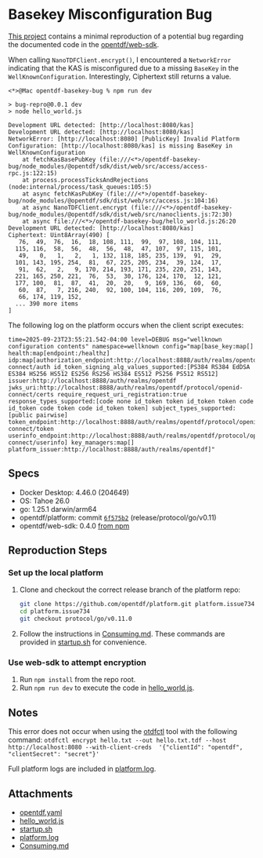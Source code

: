 # Basekey Misconfiguration Bug

[This project](https://github.com/nibsbin/opentdf-basekey-bug) contains a minimal reproduction of a potential bug regarding the documented code in the [opentdf/web-sdk](https://github.com/opentdf/web-sdk/blob/49798854abf0663b2c29848adc2ca3cba3eddf67/README.md).

When calling `NanoTDFClient.encrypt()`, I encountered a `NetworkError` indicating that the KAS is misconfigured due to a missing `BaseKey` in the `WellKnownConfiguration`. Interestingly, Ciphertext still returns a value.

```log
<*>@Mac opentdf-basekey-bug % npm run dev

> bug-repro@0.0.1 dev
> node hello_world.js

Development URL detected: [http://localhost:8080/kas]
Development URL detected: [http://localhost:8080/kas]
NetworkError: [http://localhost:8080] [PublicKey] Invalid Platform Configuration: [http://localhost:8080/kas] is missing BaseKey in WellKnownConfiguration
    at fetchKasBasePubKey (file:///<*>/opentdf-basekey-bug/node_modules/@opentdf/sdk/dist/web/src/access/access-rpc.js:122:15)
    at process.processTicksAndRejections (node:internal/process/task_queues:105:5)
    at async fetchKasPubKey (file:///<*>/opentdf-basekey-bug/node_modules/@opentdf/sdk/dist/web/src/access.js:104:16)
    at async NanoTDFClient.encrypt (file:///<*>/opentdf-basekey-bug/node_modules/@opentdf/sdk/dist/web/src/nanoclients.js:72:30)
    at async file:///<*>/opentdf-basekey-bug/hello_world.js:26:20
Development URL detected: [http://localhost:8080/kas]
Ciphertext: Uint8Array(490) [
   76,  49,  76,  16,  18, 108, 111,  99,  97, 108, 104, 111,
  115, 116,  58,  56,  48,  56,  48,  47, 107,  97, 115, 101,
   49,   0,   1,   2,   1, 132, 118, 185, 235, 139,  91,  29,
  101, 143, 195, 254,  81,  67, 225, 205, 234,  39, 124,  17,
   91,  62,   2,   9, 170, 214, 193, 171, 235, 220, 251, 143,
  221, 165, 250, 221,  76,  53,  30, 176, 124, 170,  12, 121,
  177, 100,  81,  87,  41,  20,  20,   9, 169, 136,  60,  60,
   60,  87,   7, 216, 240,  92, 100, 104, 116, 209, 109,  76,
   66, 174, 119, 152,
  ... 390 more items
]
```

The following log on the platform occurs when the client script executes:

```log
time=2025-09-23T23:55:21.542-04:00 level=DEBUG msg="wellknown configuration contents" namespace=wellknown config="map[base_key:map[] health:map[endpoint:/healthz] idp:map[authorization_endpoint:http://localhost:8888/auth/realms/opentdf/protocol/openid-connect/auth id_token_signing_alg_values_supported:[PS384 RS384 EdDSA ES384 HS256 HS512 ES256 RS256 HS384 ES512 PS256 PS512 RS512] issuer:http://localhost:8888/auth/realms/opentdf jwks_uri:http://localhost:8888/auth/realms/opentdf/protocol/openid-connect/certs require_request_uri_registration:true response_types_supported:[code none id_token token id_token token code id_token code token code id_token token] subject_types_supported:[public pairwise] token_endpoint:http://localhost:8888/auth/realms/opentdf/protocol/openid-connect/token userinfo_endpoint:http://localhost:8888/auth/realms/opentdf/protocol/openid-connect/userinfo] key_managers:map[] platform_issuer:http://localhost:8888/auth/realms/opentdf]"
```

## Specs

- Docker Desktop: 4.46.0 (204649)
- OS: Tahoe 26.0
- go: 1.25.1 darwin/arm64
- opentdf/platform: commit [`6f575b2`](https://github.com/opentdf/platform/tree/6f575b2e9f9001b177cdca3a68fc88513cb85f01) (release/protocol/go/v0.11)
- opentdf/web-sdk: 0.4.0 [from npm](https://www.npmjs.com/package/@opentdf/sdk)

## Reproduction Steps

### Set up the local platform

1. Clone and checkout the correct release branch of the platform repo:

    ```bash
    git clone https://github.com/opentdf/platform.git platform.issue734
    cd platform.issue734
    git checkout protocol/go/v0.11.0
    ```

2. Follow the instructions in [Consuming.md](https://github.com/opentdf/platform/blob/release/protocol/go/v0.11/docs/Consuming.md). These commands are provided in [startup.sh](https://github.com/nibsbin/opentdf-basekey-bug/blob/main/startup.sh) for convenience.

### Use web-sdk to attempt encryption

1. Run `npm install` from the repo root.
2. Run `npm run dev` to execute the code in [hello_world.js](https://github.com/nibsbin/opentdf-basekey-bug/blob/main/hello_world.js).

## Notes

This error does not occur when using the [otdfctl](https://www.google.com/search?q=otdfctl&rlz=1C5CHFA_enUS1179US1180&oq=otdfctl&gs_lcrp=EgZjaHJvbWUqBggAEEUYOzIGCAAQRRg7MgYIARBFGDwyBggCEEUYPDIGCAMQRRg80gEHODA4ajBqN6gCALACAA&sourceid=chrome&ie=UTF-8) tool with the following command: `otdfctl encrypt hello.txt --out hello.txt.tdf --host http://localhost:8080 --with-client-creds  '{"clientId": "opentdf", "clientSecret": "secret"}'`

Full platform logs are included in [platform.log](https://github.com/nibsbin/opentdf-basekey-bug/blob/main/platform.log).

## Attachments
- [opentdf.yaml](https://github.com/nibsbin/opentdf-basekey-bug/blob/main/opentdf.yaml)
- [hello_world.js](https://github.com/nibsbin/opentdf-basekey-bug/blob/main/hello_world.js)
- [startup.sh](https://github.com/nibsbin/opentdf-basekey-bug/blob/main/startup.sh)
- [platform.log](https://github.com/nibsbin/opentdf-basekey-bug/blob/main/platform.log)
- [Consuming.md](https://github.com/opentdf/platform/blob/release/protocol/go/v0.11/docs/Consuming.md)
